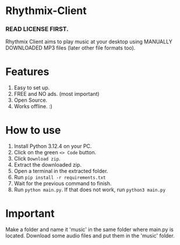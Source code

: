 # Rhythmix-Client

### READ LICENSE FIRST. ###
Rhythmix Client aims to play music at your desktop using MANUALLY DOWNLOADED MP3 files (later other file formats too).

# Features

1. Easy to set up.
2. FREE and NO ads. (most important)
3. Open Source.
4. Works offline.   :)

# How to use
1. Install Python 3.12.4 on your PC.
2. Click on the green `<> Code` button.
3. Click `Download zip`.
4. Extract the downloaded zip.
5. Open a terminal in the extracted folder.
6. Run `pip install -r requirements.txt`
7. Wait for the previous command to finish.
8. Run `python main.py`. If that does not work, run `python3 main.py`

# Important
Make a folder and name it 'music' in the same folder where main.py is located.
Download some audio files and put them in the 'music' folder.
